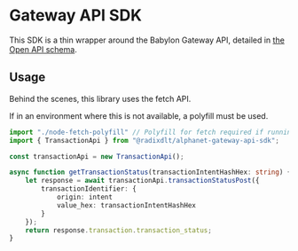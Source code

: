 # Gateway API SDK

This SDK is a thin wrapper around the Babylon Gateway API, detailed in [the Open API schema](https://redocly.github.io/redoc/?url=https://raw.githubusercontent.com/radixdlt/babylon-gateway/main/src/RadixDlt.NetworkGateway.GatewayApi/gateway-api-spec.yaml).

## Usage

Behind the scenes, this library uses the fetch API.

If in an environment where this is not available, a polyfill must be used.

```typescript
import "./node-fetch-polyfill" // Polyfill for fetch required if running in node-js
import { TransactionApi } from "@radixdlt/alphanet-gateway-api-sdk";

const transactionApi = new TransactionApi();

async function getTransactionStatus(transactionIntentHashHex: string) {
    let response = await transactionApi.transactionStatusPost({
        transactionIdentifier: {
            origin: intent
            value_hex: transactionIntentHashHex
        }
    });
    return response.transaction.transaction_status;
}
```
